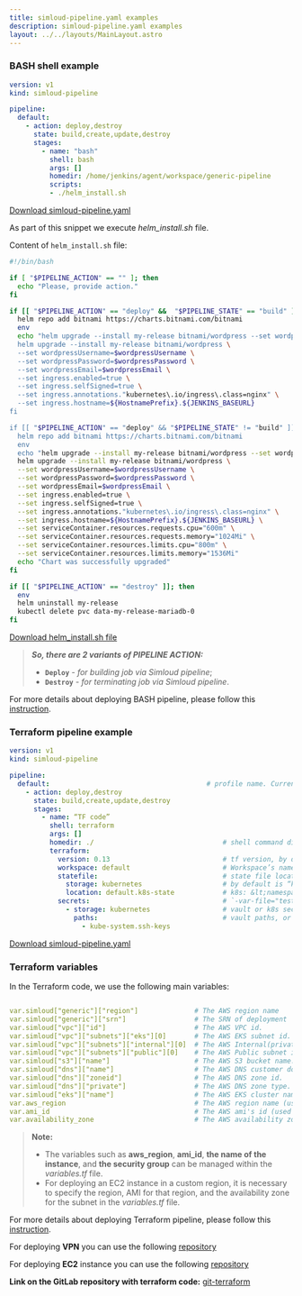 ```yaml
---
title: simloud-pipeline.yaml examples
description: simloud-pipeline.yaml examples
layout: ../../layouts/MainLayout.astro
---
```

### **BASH shell example**

```yaml
version: v1
kind: simloud-pipeline

pipeline:
  default:                                                                         # profile name. Currently only default
    - action: deploy,destroy
      state: build,create,update,destroy
      stages:
        - name: "bash"
          shell: bash                                                              # “bash” by default ( optional )
          args: []                                                                 # shell arguments ( optional )
          homedir: /home/jenkins/agent/workspace/generic-pipeline                  # shell command default folder ( optional )
          scripts:
          - ./helm_install.sh
```
[Download simloud-pipeline.yaml](/files/generic-pipeline-mode/simloud-pipeline.yaml)

As part of this snippet we execute _helm_install.sh_ file.

Content of `helm_install.sh` file:

```sh                                                                   helm_install.sh
#!/bin/bash

if [ "$PIPELINE_ACTION" == "" ]; then
  echo "Please, provide action."
fi

if [[ "$PIPELINE_ACTION" == "deploy" &&  "$PIPELINE_STATE" == "build" ]]; then
  helm repo add bitnami https://charts.bitnami.com/bitnami
  env
  echo "helm upgrade --install my-release bitnami/wordpress --set wordpressUsername=$wordpressUsername --set wordpressPassword=$wordpressPassword --set wordpressEmail=$wordpressEmail ->
  helm upgrade --install my-release bitnami/wordpress \
  --set wordpressUsername=$wordpressUsername \
  --set wordpressPassword=$wordpressPassword \
  --set wordpressEmail=$wordpressEmail \
  --set ingress.enabled=true \
  --set ingress.selfSigned=true \
  --set ingress.annotations."kubernetes\.io/ingress\.class=nginx" \
  --set ingress.hostname=${HostnamePrefix}.${JENKINS_BASEURL}
fi

if [[ "$PIPELINE_ACTION" == "deploy" && "$PIPELINE_STATE" != "build" ]]; then
  helm repo add bitnami https://charts.bitnami.com/bitnami
  env
  echo "helm upgrade --install my-release bitnami/wordpress --set wordpressUsername=$wordpressUsername --set wordpressPassword=$wordpressPassword --set wordpressEmail=$wordpressEmail ->
  helm upgrade --install my-release bitnami/wordpress \
  --set wordpressUsername=$wordpressUsername \
  --set wordpressPassword=$wordpressPassword \
  --set wordpressEmail=$wordpressEmail \
  --set ingress.enabled=true \
  --set ingress.selfSigned=true \
  --set ingress.annotations."kubernetes\.io/ingress\.class=nginx" \
  --set ingress.hostname=${HostnamePrefix}.${JENKINS_BASEURL} \
  --set serviceContainer.resources.requests.cpu="600m" \
  --set serviceContainer.resources.requests.memory="1024Mi" \
  --set serviceContainer.resources.limits.cpu="800m" \
  --set serviceContainer.resources.limits.memory="1536Mi"
  echo "Chart was successfully upgraded"
fi

if [[ "$PIPELINE_ACTION" == "destroy" ]]; then
  env
  helm uninstall my-release
  kubectl delete pvc data-my-release-mariadb-0
fi
```
[Download helm_install.sh file](/files/helm_install.sh)

> **_So, there are 2 variants of PIPELINE ACTION:_**
> - **`Deploy`** - _for building job via Simloud pipeline_;
> - **`Destroy`** - _for terminating job via Simloud pipeline_.

For more details about deploying BASH pipeline, please follow this [instruction](/en/simloud-pipeline.yaml#how-to-deploy-pipeline).

### **Terraform pipeline example**

```yaml
version: v1
kind: simloud-pipeline

pipeline:
  default:                                       # profile name. Currently available only 'default'
    - action: deploy,destroy
      state: build,create,update,destroy        
      stages:
        - name: “TF code”
          shell: terraform
          args: []                            
          homedir: ./                                # shell command directory
          terraform:
            version: 0.13                            # tf version, by default 0.12
            workspace: default                       # Workspace’s name. Default workspace: default
            statefile:                               # state file location
              storage: kubernetes                    # by default is “kubernetes” 
              location: default.k8s-state            # k8s: &lt;namespace&gt;.&lt;secret_suffix&gt;
            secrets:                                 # `-var-file="testing.tfvars"`
              - storage: kubernetes                  # vault or k8s secrets values are available
                paths:                               # vault paths, or k8s secrets names
                  - kube-system.ssh-keys

```
[Download simloud-pipeline.yaml](/files/terraform/simloud-pipeline.yaml)

### Terraform variables 
In the Terraform code, we use the following main variables:
```yaml

var.simloud["generic"]["region"]              # The AWS region name
var.simloud["generic"]["srn"]                 # The SRN of deployment      
var.simloud["vpc"]["id"]                      # The AWS VPC id.
var.simloud["vpc"]["subnets"]["eks"][0]       # The AWS EKS subnet id.
var.simloud["vpc"]["subnets"]["internal"][0]  # The AWS Internal(private) subnet id.
var.simloud["vpc"]["subnets"]["public"][0]    # The AWS Public subnet id.
var.simloud["s3"]["name"]                     # The AWS S3 bucket name.  
var.simloud["dns"]["name"]                    # The AWS DNS customer domain.
var.simloud["dns"]["zoneid"]                  # The AWS DNS zone id.
var.simloud["dns"]["private"]                 # The AWS DNS zone type. Private or Public.
var.simloud["eks"]["name"]                    # The AWS EKS cluster name.
var.aws_region                                # The AWS region name (used in terrafrom_ec2)
var.ami_id                                    # The AWS ami's id (used in terrafrom_ec2)
var.availability_zone                         # The AWS availability zone for the subnet.
```

>**Note:**
> - The variables such as **aws_region**, **ami_id**, **the name of the instance**, and **the security group** can be managed within the *variables.tf* file. 
>  - For deploying an EC2 instance in a custom region, it is necessary to specify the region, AMI for that region, and the availability zone for the subnet in the *variables.tf* file.

For more details about deploying Terraform pipeline, please follow this [instruction](/en/simloud-pipeline.yaml#how-to-deploy-pipeline).

For deploying **VPN** you can use the following [repository](https://gitlab.com/simloud-demo/git-terraform/-/tree/main/aws/vpn)

For deploying **EC2** instance you can use the following [repository](https://gitlab.com/simloud-demo/git-terraform/-/tree/main/aws/vpn)


**Link on the GitLab repository with terraform code:** <a href="https://gitlab.com/simloud-demo/git-terraform" target="_blank">git-terraform</a>